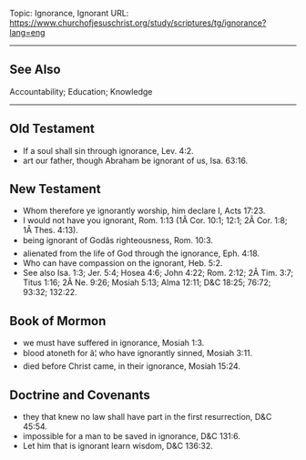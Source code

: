 Topic: Ignorance, Ignorant
URL: https://www.churchofjesuschrist.org/study/scriptures/tg/ignorance?lang=eng

---

## See Also

Accountability; Education; Knowledge

---

## Old Testament

- If a soul shall sin through ignorance, Lev. 4:2.
- art our father, though Abraham be ignorant of us, Isa. 63:16.

## New Testament

- Whom therefore ye ignorantly worship, him declare I, Acts 17:23.
- I would not have you ignorant, Rom. 1:13 (1Â Cor. 10:1; 12:1; 2Â Cor. 1:8; 1Â Thes. 4:13).
- being ignorant of Godâs righteousness, Rom. 10:3.
- alienated from the life of God through the ignorance, Eph. 4:18.
- Who can have compassion on the ignorant, Heb. 5:2.
- See also Isa. 1:3; Jer. 5:4; Hosea 4:6; John 4:22; Rom. 2:12; 2Â Tim. 3:7; Titus 1:16; 2Â Ne. 9:26; Mosiah 5:13; Alma 12:11; D&C 18:25; 76:72; 93:32; 132:22.

## Book of Mormon

- we must have suffered in ignorance, Mosiah 1:3.
- blood atoneth for â¦ who have ignorantly sinned, Mosiah 3:11.
- died before Christ came, in their ignorance, Mosiah 15:24.

## Doctrine and Covenants

- they that knew no law shall have part in the first resurrection, D&C 45:54.
- impossible for a man to be saved in ignorance, D&C 131:6.
- Let him that is ignorant learn wisdom, D&C 136:32.


